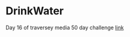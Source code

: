 # DrinkWater
Day 16 of traversey media 50 day challenge
[link](https://inezmallandain.github.io/DrinkWater/)